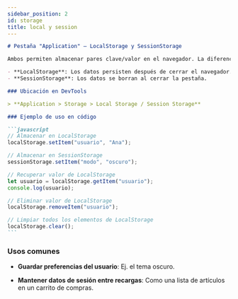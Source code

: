 ```yaml
---
sidebar_position: 2
id: storage
title: local y session
---
```


````markdown
# Pestaña "Application" – LocalStorage y SessionStorage

Ambos permiten almacenar pares clave/valor en el navegador. La diferencia principal es la persistencia de los datos:

- **LocalStorage**: Los datos persisten después de cerrar el navegador.
- **SessionStorage**: Los datos se borran al cerrar la pestaña.

### Ubicación en DevTools

> **Application > Storage > Local Storage / Session Storage**

### Ejemplo de uso en código

```javascript
// Almacenar en LocalStorage
localStorage.setItem("usuario", "Ana");

// Almacenar en SessionStorage
sessionStorage.setItem("modo", "oscuro");

// Recuperar valor de LocalStorage
let usuario = localStorage.getItem("usuario");
console.log(usuario);

// Eliminar valor de LocalStorage
localStorage.removeItem("usuario");

// Limpiar todos los elementos de LocalStorage
localStorage.clear();
```
````

### Usos comunes

- **Guardar preferencias del usuario**: Ej. el tema oscuro.

- **Mantener datos de sesión entre recargas**: Como una lista de artículos en un carrito de compras.
